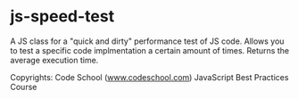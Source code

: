# js-speed-test
A JS class for a "quick and dirty" performance test of JS code.
Allows you to test a specific code implmentation a certain amount of times.
Returns the average execution time.

Copyrights:
Code School (www.codeschool.com)
JavaScript Best Practices Course
